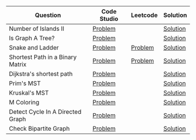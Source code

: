 | Question                         | Code Studio                                                                                      | Leetcode                                                                | Solution                                  |
| -------------------------------- | ------------------------------------------------------------------------------------------------ | ----------------------------------------------------------------------- | ----------------------------------------- |
| Number of Islands II             | [Problem](https://www.codingninjas.com/studio/problems/largest-island_840701)                    |                                                                         | [Solution](NumberOfIslands2.java)         |
| Is Graph A Tree?                 | [Problem](https://www.codingninjas.com/studio/problems/is-graph-tree_11157871)                   |                                                                         | [Solution](IsGraphTree.java)              |
| Snake and Ladder                 | [Problem](https://www.codingninjas.com/studio/problems/snake-and-ladder_630458)                  | [Problem](https://leetcode.com/problems/snakes-and-ladders)             | [Solution](SnakeAndLadder.java)           |
| Shortest Path in a Binary Matrix | [Problem](https://www.codingninjas.com/studio/problems/shortest-path-in-a-binary-matrix_699835)  | [Problem](https://leetcode.com/problems/shortest-path-in-binary-matrix) | [Solution](ShortestPathBinaryMatrix.java) |
| Dijkstra's shortest path         | [Problem](https://www.codingninjas.com/studio/problems/920469)                                   |                                                                         | [Solution](DjikstraShortestPath.java)     |
| Prim's MST                       | [Problem](https://www.codingninjas.com/studio/problems/1095633)                                  |                                                                         | [Solution](PrimMST.java)                  |
| Kruskal's MST                    | [Problem](https://www.codingninjas.com/studio/problems/1082553)                                  |                                                                         | [Solution](KruskalMST.java)               |
| M Coloring                       | [Problem](https://www.codingninjas.com/studio/problems/m-coloring-problem_981273)                |                                                                         | [Solution](MColoring.java)                |
| Detect Cycle In A Directed Graph | [Problem](https://www.codingninjas.com/studio/problems/detect-cycle-in-a-directed-graph_1062626) |                                                                         | [Solution](DetectCycleGraph.java)         |
| Check Bipartite Graph            | [Problem](https://www.codingninjas.com/studio/problems/check-graph-is-bipartite-or-not_920551)   |                                                                         | [Solution](BipartiteGraph.java)           |
